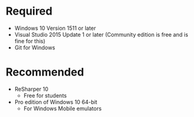 # Required
* Windows 10 Version 1511 or later
* Visual Studio 2015 Update 1 or later (Community edition is free and is fine for this)
* Git for Windows

# Recommended
* ReSharper 10
    * Free for students
* Pro edition of Windows 10 64-bit
    * For Windows Mobile emulators
